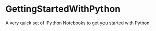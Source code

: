 GettingStartedWithPython
========================

A very quick set of IPython Notebooks to get you started with Python.
